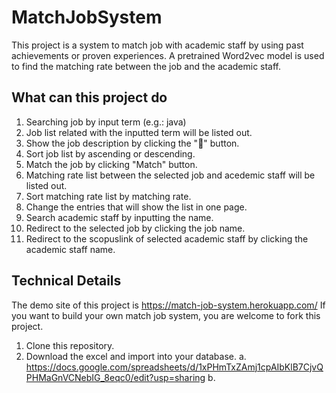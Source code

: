 # MatchJobSystem
This project is a system to match job with academic staff by using past achievements or proven experiences. A pretrained Word2vec model is used to find the matching rate between the job and the academic staff.

 ## What can this project do
1. Searching job by input term (e.g.: java)
2. Job list related with the inputted term will be listed out.
3. Show the job description by clicking the "🔽" button.
4. Sort job list by ascending or descending.
5. Match the job by clicking "Match" button.
6. Matching rate list between the selected job and acedemic staff will be listed out.
7. Sort matching rate list by matching rate.
8. Change the entries that will show the list in one page.
9. Search academic staff by inputting the name.
10. Redirect to the selected job by clicking the job name.
11. Redirect to the scopuslink of selected academic staff by clicking the academic staff name.

## Technical Details
The demo site of this project is https://match-job-system.herokuapp.com/
If you want to build your own match job system, you are welcome to fork this project.

1. Clone this repository.
2. Download the excel and import into your database.
   a. https://docs.google.com/spreadsheets/d/1xPHmTxZAmj1cpAIbKlB7CjvQPHMaGnVCNebIG_8eqc0/edit?usp=sharing
   b. 
